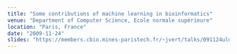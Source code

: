 ```yaml
---
title: "Some contributions of machine learning in bioinformatics"
venue: "Department of Computer Science, Ecole normale supérieure"
location: "Paris, France"
date: "2009-11-24"
slides: "https://members.cbio.mines-paristech.fr/~jvert/talks/091124ulm/ulm.pdf"
---
```

